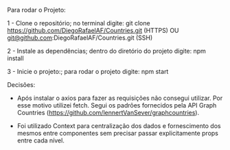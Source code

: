 Para rodar o Projeto:

1 - Clone o repositório;
   no terminal digite: git clone https://github.com/DiegoRafaelAF/Countries.git (HTTPS) OU git@github.com:DiegoRafaelAF/Countries.git (SSH)

2 - Instale as dependências;
   dentro do diretório do projeto digite: npm install

3 - Inicie o projeto:;
   para rodar o projeto digite: npm start

Decisões:

- Após instalar o axios para fazer as requisições não consegui utilizar. Por esse motivo utilizei fetch.
Segui os padrões fornecidos pela API Graph Countries (https://github.com/lennertVanSever/graphcountries).

- Foi utilizado Context para centralização dos dados e fornescimento dos mesmos entre componentes sem precisar passar explicitamente props entre cada nível.
